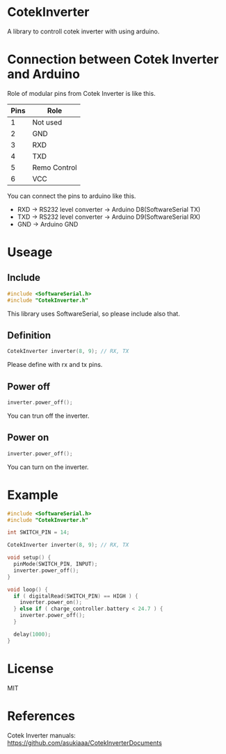 # CotekInverter
A library to controll cotek inverter with using arduino.

# Connection between Cotek Inverter and Arduino

Role of modular pins from Cotek Inverter is like this.

| Pins   | Role         |
| ------ | ------------ |
| 1      | Not used     |
| 2      | GND          |
| 3      | RXD          |
| 4      | TXD          |
| 5      | Remo Control |
| 6      | VCC          |

You can connect the pins to arduino like this.
- RXD -> RS232 level converter -> Arduino D8(SoftwareSerial TX)
- TXD -> RS232 level converter -> Arduino D9(SoftwareSerial RX)
- GND -> Arduino GND

# Useage
## Include
```c
#include <SoftwareSerial.h>
#include "CotekInverter.h"
```
This library uses SoftwareSerial, so please include also that.

## Definition
```c
CotekInverter inverter(8, 9); // RX, TX
```
Please define with rx and tx pins.

## Power off
```c
inverter.power_off();
```
You can trun off the inverter.

## Power on
```c
inverter.power_off();
```
You can turn on the inverter.

# Example
```c
#include <SoftwareSerial.h>
#include "CotekInverter.h"

int SWITCH_PIN = 14;

CotekInverter inverter(8, 9); // RX, TX

void setup() {
  pinMode(SWITCH_PIN, INPUT);
  inverter.power_off();
}

void loop() {
  if ( digitalRead(SWITCH_PIN) == HIGH ) {
    inverter.power_on();
  } else if ( charge_controller.battery < 24.7 ) {
    inverter.power_off();
  }

  delay(1000);
}
```

# License
MIT

# References
Cotek Inverter manuals: https://github.com/asukiaaa/CotekInverterDocuments
